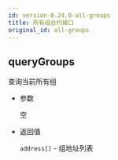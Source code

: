 ```yaml
---
id: version-0.24.0-all-groups
title: 所有组合约接口
original_id: all-groups
---
```


## queryGroups

查询当前所有组

* 参数
    
    空

* 返回值
    
    `address[]` - 组地址列表